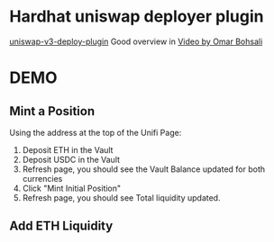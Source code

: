 



# Hardhat uniswap deployer plugin
[uniswap-v3-deploy-plugin](https://github.com/Uniswap/hardhat-plugin-deploy-v3)
Good overview in [Video by Omar Bohsali](https://www.youtube.com/watch?v=cZ7QMmm7hJc)


# DEMO
## Mint a Position
Using the address at the top of the Unifi Page:
1. Deposit ETH in the Vault
2. Deposit USDC in the Vault
3. Refresh page, you should see the Vault Balance updated for both currencies
4. Click "Mint Initial Position"
5. Refresh page, you should see Total liquidity updated.

## Add ETH Liquidity

